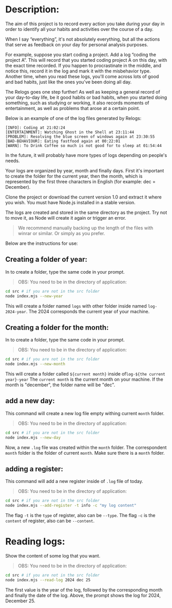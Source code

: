 # Description:

The aim of this project is to record every action you take during your day in order to identify all your habits and activities over the course of a day. 

When I say “everything”, it's not absolutely everything, but all the actions that serve as feedback on your day for personal analysis purposes.

For example, suppose you start coding a project. Add a log “coding the project A”. This will record that you started coding project A on this day, with the exact time recorded. If you happen to procrastinate in the middle, and notice this, record it in the log and mark it with the misbehavior type. Another time, when you read these logs, you'll come across lots of good and bad habits, just like the ones you've been doing all day.

The Relogs goes one step further! As well as keeping a general record of your day-to-day life, be it good habits or bad habits, when you started doing something, such as studying or working, it also records moments of entertainment, as well as problems that arose at a certain point.

Below is an example of one of the log files generated by Relogs:

```log
[INFO]: Coding at 21:02:24
[ENTERTAINMENT]: Watching Ghost in the Shell at 23:11:44
[PROBLEM]: Resolving the blue screen of windows again at 23:30:55
[BAD-BEHAVIOUR]: Eating fastfood again at 00:22:01
[WARN]: To Drink Coffee so much is not good for to sleep at 01:54:44
```
In the future, it will probably have more types of logs depending on people's needs. 

Your logs are organized by year, month and finally days. First it's important to create the folder for the current year, then the month, which is represented by the first three characters in English (for example: dec = December).

Clone the project or download the current version 1.0 and extract it where you wish. You must have Node.js installed in a stable version. 

The logs are created and stored in the same directory as the project. Try not to move it, as Node will create it again or trigger an error.

> We recommend manually backing up the length of the files with winrar or similar. Or simply as you prefer.

Below are the instructions for use:

## Creating a folder of year:

In to create a folder, type the same code in your prompt. 

> OBS: You need to be in the directory of application:
```bash
cd src # if you are not in the src folder
node index.mjs --new-year
```
This will create a folder named `logs` with other folder inside named `log-2024-year`. The 2024 corresponds the current year of your machine. 

## Creating a folder for the month:

In to create a folder, type the same code in your prompt. 

> OBS: You need to be in the directory of application:
```bash
cd src # if you are not in the src folder
node index.mjs --new-month
```
This will create a folder called `${current month}` inside of`log-${the current year}-year` The `current month` is the current month on your machine. If the month is "december", the folder name will be "dec".

## add a new day:

This command will create a new log file empty withing current `month` folder. 
> OBS: You need to be in the directory of application:
```bash
cd src # if you are not in the src folder
node index.mjs --new-day
```
Now, a new `.log` file was created within the `month` folder. The correspondent `month` folder is the folder of current `month`. Make sure there is a `month` folder. 

## adding a register:

This command will add a new register inside of `.log` file of today. 
> OBS: You need to be in the directory of application:
```bash
cd src # if you are not in the src folder
node index.mjs --add-register -t info -c "my log content"
```
The flag `-t` is the `type` of register, also can be `--type`. The flag `-c` is the `content` of register, also can be `--content`.

# Reading logs:

Show the content of some log that you want. 
> OBS: You need to be in the directory of application:
```bash
cd src # if you are not in the src folder
node index.mjs --read-log 2024 dec 25 
```
The first value is the year of the log, followed by the corresponding month and finally the date of the log. Above, the prompt shows the log for 2024, December 25.